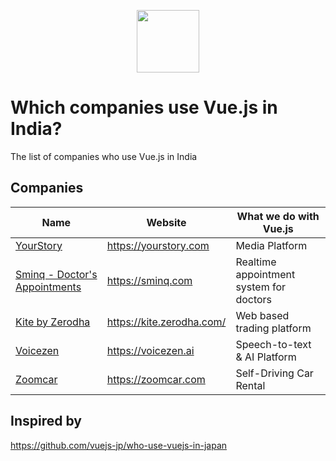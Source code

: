 <p align="center"><a href="https://vuejs.org" target="_blank"><img width="100"src="https://vuejs.org/images/logo.png"></a></p>

# Which companies use Vue.js in India?
The list of companies who use Vue.js in India

## Companies

Name | Website | What we do with Vue.js
------------ | ------- | -------
[YourStory](https://yourstory.com) | https://yourstory.com | Media Platform
[Sminq - Doctor's Appointments](https://www.sminq.com) | https://sminq.com | Realtime appointment system for doctors
[Kite by Zerodha](https://kite.zerodha.com/) | https://kite.zerodha.com/ | Web based trading platform
[Voicezen](https://voicezen.ai) | https://voicezen.ai | Speech-to-text & AI Platform
[Zoomcar](https://zoomcar.com) | https://zoomcar.com | Self-Driving Car Rental

## Inspired by
https://github.com/vuejs-jp/who-use-vuejs-in-japan
